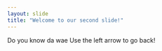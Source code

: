 ```yaml
---
layout: slide
title: "Welcome to our second slide!"
---
```

Do you know da wae
Use the left arrow to go back!
